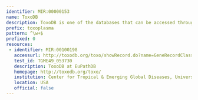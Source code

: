 ```yaml
---
identifier: MIR:00000153
name: ToxoDB
description: ToxoDB is one of the databases that can be accessed through the EuPathDB (http://EuPathDB.org; formerly ApiDB) portal, covering eukaryotic pathogens of the genera Cryptosporidium, Giardia, Leishmania, Neospora, Plasmodium, Toxoplasma, Trichomonas and Trypanosoma. While each of these groups is supported by a taxon-specific database built upon the same infrastructure, the EuPathDB portal offers an entry point to all these resources, and the opportunity to leverage orthology for searches across genera.
prefix: toxoplasma
pattern: ^\w+$
prefixed: 0
resources:
 - identifier: MIR:00100198
   accessurl: http://toxodb.org/toxo/showRecord.do?name=GeneRecordClasses.GeneRecordClass&source_id=${id}
   test_id: TGME49_053730
   description: ToxoDB at EuPathDB
   homepage: http://toxodb.org/toxo/
   institution: Center for Tropical & Emerging Global Diseases, University of Georgia
   location: USA
   official: false
---
```

